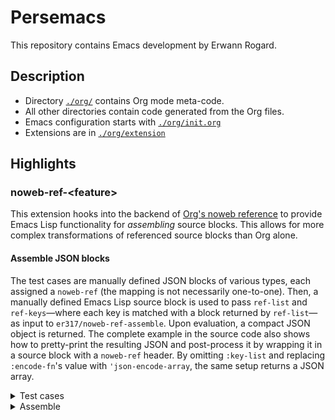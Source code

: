 # Persemacs

This repository contains Emacs development by Erwann Rogard.

## Description

- Directory [`./org/`](./org/) contains Org mode meta-code.
- All other directories contain code generated from the Org files.
- Emacs configuration starts with [`./org/init.org`](./org/init.org)
- Extensions are in [`./org/extension`](./org/extension)

## Highlights

### noweb-ref-\<feature\>
This extension hooks into the backend of [Org's noweb reference](https://orgmode.org/manual/Noweb-Reference-Syntax.html) to provide Emacs Lisp functionality for *assembling* source blocks. This allows for more complex transformations of referenced source blocks than Org alone.

#### Assemble JSON blocks
The test cases are manually defined JSON blocks of various types, each assigned a `noweb-ref` (the mapping is not necessarily one-to-one). Then, a manually defined Emacs Lisp source block is used to pass `ref-list` and `ref-keys`—where each key is matched with a block returned by `ref-list`—as input to `er317/noweb-ref-assemble`. Upon evaluation, a compact JSON object is returned. The complete example in the source code also shows how to pretty-print the resulting JSON and post-process it by wrapping it in a source block with a `noweb-ref` header. By omitting `:key-list` and replacing `:encode-fn`'s value with `'json-encode-array`, the same setup returns a JSON array.

<details>
  <summary>Test cases</summary>

![Test cases](/home/erwann/Pictures/Screenshot/Screenshot_2025-05-25_18-15-15.png)

</details>

<details>
  <summary>Assemble</summary>

![Assembler](/home/erwann/Pictures/Screenshot/Screenshot_2025-05-25_19-56-55.png)

</details>

<!-- TODO generate this file using Org+Export -->

